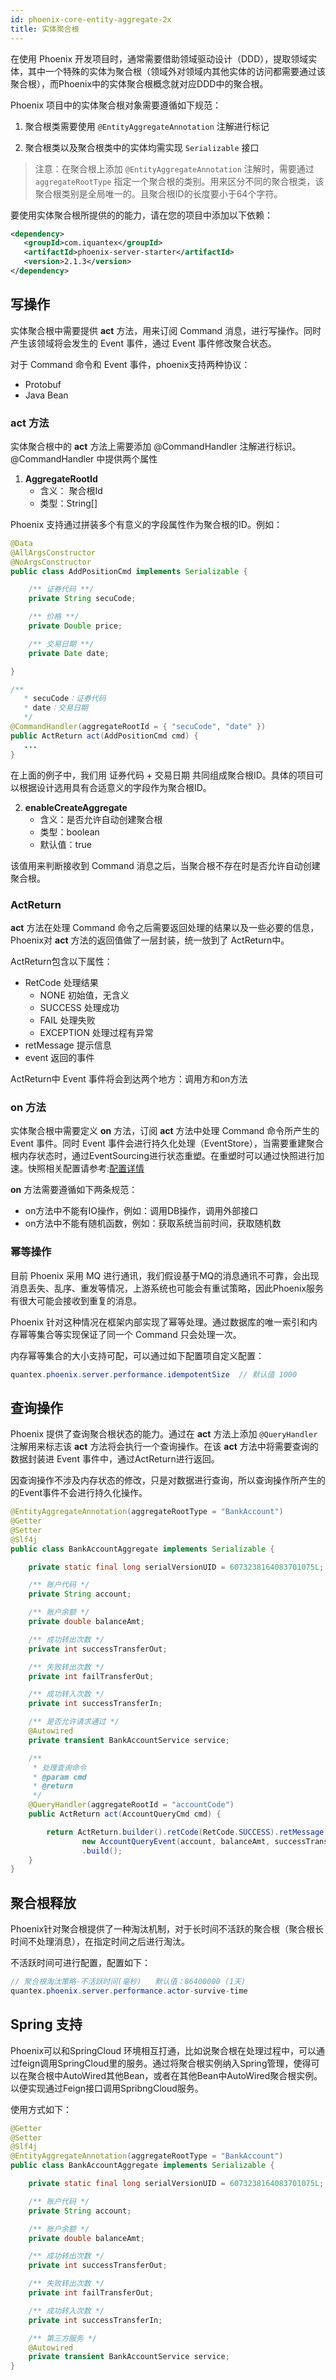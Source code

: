 ```yaml
---
id: phoenix-core-entity-aggregate-2x
title: 实体聚合根
---
```


在使用 Phoenix 开发项目时，通常需要借助领域驱动设计（DDD），提取领域实体，其中一个特殊的实体为聚合根（领域外对领域内其他实体的访问都需要通过该聚合根），而Phoenix中的实体聚合根概念就对应DDD中的聚合根。

Phoenix 项目中的实体聚合根对象需要遵循如下规范：

1. 聚合根类需要使用 `@EntityAggregateAnnotation` 注解进行标记

2. 聚合根类以及聚合根类中的实体均需实现 `Serializable` 接口

> 注意：在聚合根上添加 `@EntityAggregateAnnotation` 注解时，需要通过 `aggregateRootType` 指定一个聚合根的类别。用来区分不同的聚合根类，该聚合根类别是全局唯一的。且聚合根ID的长度要小于64个字符。

要使用实体聚合根所提供的的能力，请在您的项目中添加以下依赖：

```xml
<dependency>
   <groupId>com.iquantex</groupId>
   <artifactId>phoenix-server-starter</artifactId>
   <version>2.1.3</version> 
</dependency>
```

## 写操作

实体聚合根中需要提供 **act** 方法，用来订阅 Command 消息，进行写操作。同时产生该领域将会发生的 Event 事件，通过 Event 事件修改聚合状态。

对于 Command 命令和 Event 事件，phoenix支持两种协议：

- Protobuf 
- Java Bean

### act 方法

实体聚合根中的 **act** 方法上需要添加 @CommandHandler 注解进行标识。@CommandHandler 中提供两个属性

1. **AggregateRootId**
   - 含义： 聚合根Id
   - 类型：String[]

Phoenix 支持通过拼装多个有意义的字段属性作为聚合根的ID。例如：

```java 
@Data
@AllArgsConstructor
@NoArgsConstructor
public class AddPositionCmd implements Serializable {

    /** 证券代码 **/
    private String secuCode;

    /** 价格 **/
    private Double price;

    /** 交易日期 **/
    private Date date;

}

/**
   * secuCode：证券代码
   * date：交易日期
   */
@CommandHandler(aggregateRootId = { "secuCode", "date" })
public ActReturn act(AddPositionCmd cmd) {
   ...
}
```

在上面的例子中，我们用 证券代码 + 交易日期 共同组成聚合根ID。具体的项目可以根据设计选用具有合适意义的字段作为聚合根ID。

2. **enableCreateAggregate**
   - 含义：是否允许自动创建聚合根
   - 类型：boolean
   - 默认值：true

该值用来判断接收到 Command 消息之后，当聚合根不存在时是否允许自动创建聚合根。

### ActReturn

**act** 方法在处理 Command 命令之后需要返回处理的结果以及一些必要的信息，Phoenix对 **act** 方法的返回值做了一层封装，统一放到了 ActReturn中。

ActReturn包含以下属性：

- RetCode 处理结果
  - NONE 初始值，无含义
  - SUCCESS 处理成功
  - FAIL 处理失败
  - EXCEPTION 处理过程有异常
- retMessage 提示信息
- event 返回的事件

ActReturn中 Event 事件将会到达两个地方：调用方和on方法

### on 方法

实体聚合根中需要定义 **on** 方法，订阅 **act** 方法中处理 Command 命令所产生的 Event 事件。同时 Event 事件会进行持久化处理（EventStore），当需要重建聚合根内存状态时，通过EventSourcing进行状态重塑。在重塑时可以通过快照进行加速。快照相关配置请参考:[配置详情](./phoenix-core-config-2x)

**on** 方法需要遵循如下两条规范：

- on方法中不能有IO操作，例如：调用DB操作，调用外部接口
- on方法中不能有随机函数，例如：获取系统当前时间，获取随机数


### 幂等操作

目前 Phoenix 采用 MQ 进行通讯，我们假设基于MQ的消息通讯不可靠，会出现消息丢失、乱序、重发等情况，上游系统也可能会有重试策略，因此Phoenix服务有很大可能会接收到重复的消息。

Phoenix 针对这种情况在框架内部实现了幂等处理。通过数据库的唯一索引和内存幂等集合等实现保证了同一个 Command 只会处理一次。

内存幂等集合的大小支持可配，可以通过如下配置项自定义配置：

```java 
quantex.phoenix.server.performance.idempotentSize  // 默认值 1000
```

## 查询操作

Phoenix 提供了查询聚合根状态的能力。通过在 **act** 方法上添加 `@QueryHandler` 注解用来标志该 **act** 方法将会执行一个查询操作。在该 **act** 方法中将需要查询的数据封装进 Event 事件中，通过ActReturn进行返回。

因查询操作不涉及内存状态的修改，只是对数据进行查询，所以查询操作所产生的的Event事件不会进行持久化操作。

```java
@EntityAggregateAnnotation(aggregateRootType = "BankAccount")
@Getter
@Setter
@Slf4j
public class BankAccountAggregate implements Serializable {

	private static final long serialVersionUID = 6073238164083701075L;

	/** 账户代码 */
	private String account;

	/** 账户余额 */
	private double balanceAmt;

	/** 成功转出次数 */
	private int successTransferOut;

	/** 失败转出次数 */
	private int failTransferOut;

	/** 成功转入次数 */
	private int successTransferIn;

	/** 是否允许请求通过 */
	@Autowired
	private transient BankAccountService service;

	/**
	 * 处理查询命令
	 * @param cmd
	 * @return
	 */
	@QueryHandler(aggregateRootId = "accountCode")
	public ActReturn act(AccountQueryCmd cmd) {

		return ActReturn.builder().retCode(RetCode.SUCCESS).retMessage("查询成功").event(
				new AccountQueryEvent(account, balanceAmt, successTransferOut, failTransferOut, successTransferIn))
				.build();
	}
}
```

## 聚合根释放

Phoenix针对聚合根提供了一种淘汰机制，对于长时间不活跃的聚合根（聚合根长时间不处理消息），在指定时间之后进行淘汰。

不活跃时间可进行配置，配置如下：

```java
// 聚合根淘汰策略-不活跃时间(毫秒)   默认值：86400000 (1天)
quantex.phoenix.server.performance.actor-survive-time
```

## Spring 支持

Phoenix可以和SpringCloud 环境相互打通，比如说聚合根在处理过程中，可以通过feign调用SpringCloud里的服务。通过将聚合根实例纳入Spring管理，使得可以在聚合根中AutoWired其他Bean，或者在其他Bean中AutoWired聚合根实例。以便实现通过Feign接口调用SpribngCloud服务。

使用方式如下：

```java
@Getter
@Setter
@Slf4j
@EntityAggregateAnnotation(aggregateRootType = "BankAccount")
public class BankAccountAggregate implements Serializable {

    private static final long serialVersionUID = 6073238164083701075L;

    /** 账户代码 */
    private String account;

    /** 账户余额 */
    private double balanceAmt;

    /** 成功转出次数 */
    private int successTransferOut;

    /** 失败转出次数 */
    private int failTransferOut;

    /** 成功转入次数 */
    private int successTransferIn;

    /** 第三方服务 */
    @Autowired
    private transient BankAccountService service;
}
```
